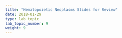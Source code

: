 ```yaml
---
title: "Hematopoietic Neoplasms Slides for Review"
date: 2018-01-29
type: lab_topic
lab_topic_number: 9
weight: 9
---
```

<div class="entrybody">
</div>
